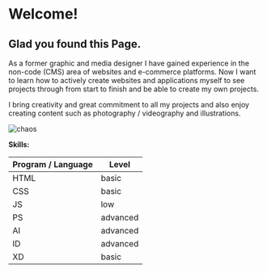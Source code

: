 # Welcome!
## Glad you found this Page.

As a former graphic and media designer I have gained experience in the non-code (CMS) area of websites and e-commerce platforms. Now I want to learn how to actively create websites and applications myself to see projects through from start to finish and be able to create my own projects.

I bring creativity and great commitment to all my projects and also enjoy creating content such as photography / videography and illustrations.

![chaos](https://media4.giphy.com/media/v1.Y2lkPTc5MGI3NjExdjJ1dXd2NWJ3ZGIzZHRkaW93ZWZvdXZyaTVyZHV1ODNyMDdidGV1ciZlcD12MV9pbnRlcm5hbF9naWZfYnlfaWQmY3Q9Zw/YaSHZOV9lldomYFO6B/giphy.gif)


**Skills:**

| Program / Language| Level |
| ----------- | ----------- |
| HTML| basic |
| CSS| basic |
| JS| low |
| PS| advanced |
| AI| advanced |
| ID| advanced |
| XD| basic |
